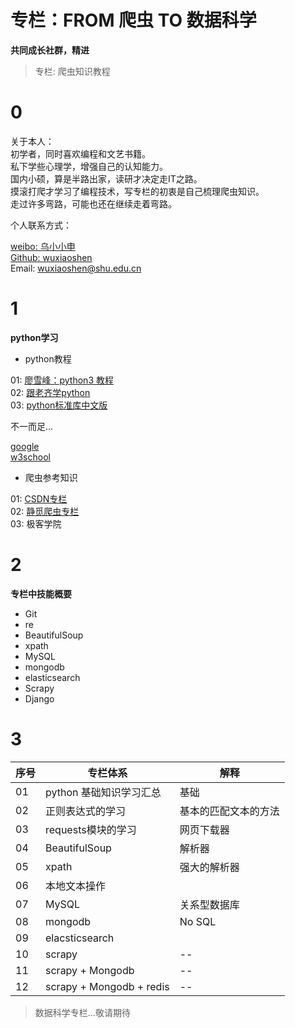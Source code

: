 # 专栏：FROM 爬虫 TO 数据科学


**共同成长社群，精进**

> 专栏: 爬虫知识教程

# 0
关于本人：  
初学者，同时喜欢编程和文艺书籍。  
私下学些心理学，增强自己的认知能力。  
国内小硕，算是半路出家，读研才决定走IT之路。  
摸滚打爬才学习了编程技术，写专栏的初衷是自己梳理爬虫知识。  
走过许多弯路，可能也还在继续走着弯路。  

个人联系方式：

[weibo: 乌小小申](http://weibo.com/1948244870/profile?rightmod=1&wvr=6&mod=personinfo&is_all=1)  
[Github: wuxiaoshen](https://github.com/wuxiaoxiaoshen)  
Email: wuxiaoshen@shu.edu.cn  

# 1

**python学习**

- python教程

01: [廖雪峰：python3 教程](http://www.liaoxuefeng.com/wiki/0014316089557264a6b348958f449949df42a6d3a2e542c000)  
02: [跟老齐学python](https://github.com/qiwsir/StarterLearningPython)  
03: [python标准库中文版](http://python.usyiyi.cn/python_278/library/index.html)  

不一而足...

[google](https://www.google.com/)  
[w3school](http://www.w3school.com.cn/index.html)  

- 爬虫参考知识

01: [CSDN专栏](http://blog.csdn.net/column/details/why-bug.html)  
02: [静觅爬虫专栏](http://cuiqingcai.com/tag/%E7%88%AC%E8%99%AB)  
03: 极客学院  

# 2

**专栏中技能概要**

- Git 
- re
- BeautifulSoup
- xpath
- MySQL 
- mongodb
- elasticsearch
- Scrapy
- Django

# 3

|序号|专栏体系|解释|
|---|---|---|  
|01|python 基础知识学习汇总|基础|  
|02|正则表达式的学习|基本的匹配文本的方法|  
|03|requests模块的学习|网页下载器|  
|04|BeautifulSoup|解析器|  
|05|xpath|强大的解析器|  
|06|本地文本操作|  
|07|MySQL|关系型数据库|  
|08|mongodb|No SQL|  
|09|elacsticsearch|  
|10|scrapy|--|  
|11|scrapy + Mongodb|--|  
|12|scrapy + Mongodb + redis|--|  



> 数据科学专栏...敬请期待


